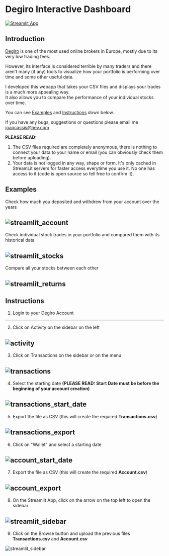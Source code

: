 # Degiro Interactive Dashboard

[![Streamlit App](https://static.streamlit.io/badges/streamlit_badge_black_white.svg)](https://share.streamlit.io/kassiusklay/degiro)

## Introduction

[Degiro](https://www.degiro.com/) is one of the most used online brokers in Europe, mostly due to its very low trading fees. 

However, its interface is considered terrible by many traders and there aren't many (if any) tools to visualize how your portfolio is performing over time and some other useful data. 

I developed this webapp that takes your CSV files and displays your trades is a much more appealing way.\
It also allows you to compare the performance of your individual stocks over time.

You can see [Examples](#Examples) and [Instructions](#Instructions) down below.

If you have any bugs, suggestions or questions please email me joaocassis@hey.com

**PLEASE READ:**
1. The CSV files required are completely anonymous, there is nothing to connect your data to your name or email (you can obviously check them before uploading).
2. Your data is not logged in any way, shape or form. It's only cached in StreamLit servers for faster access everytime you use it. No one has access to it (code is open source so fell free to confirm it).

## Examples

Check how much you deposited and withdrew from your account over the years

![](https://github.com/KassiusKlay/degiro/blob/master/img/streamlit_account.png "streamlit_account")
---

Check individual stock trades in your portfolio and compared them with its historical data

![](https://github.com/KassiusKlay/degiro/blob/master/img/streamlit_stocks.png "streamlit_stocks")
---

Compare all your stocks between each other

![](https://github.com/KassiusKlay/degiro/blob/master/img/streamlit_returns.png "streamlit_returns")
---

## Instructions

1. Login to your Degiro Account
---
2. Click on Activity on the sidebar on the left

![](https://github.com/KassiusKlay/degiro/blob/master/img/activity.png "activity")
---
3. Click on Transactions on the sidebar or on the menu
 
![](https://github.com/KassiusKlay/degiro/blob/master/img/transactions.png "transactions")
---
4. Select the starting date **(PLEASE READ: Start Date must be before the beginning of your account creation)**
 
![](https://github.com/KassiusKlay/degiro/blob/master/img/transactions_start_date.png "transactions_start_date")
---
5. Export the file as CSV (this will create the required **Transactions.csv**)
 
![](https://github.com/KassiusKlay/degiro/blob/master/img/transactions_export.png "transactions_export")
---
6. Click on "Wallet" and select a starting date
 
![](https://github.com/KassiusKlay/degiro/blob/master/img/account_start_date.png "account_start_date")
---
7. Export the file as CSV (this will create the required **Account.csv**)
 
![](https://github.com/KassiusKlay/degiro/blob/master/img/account_export.png "account_export")
---
8. On the Streamlit App, click on the arrow on the top left to open the sidebar
 
![](https://github.com/KassiusKlay/degiro/blob/master/img/streamlit_sidebar.png "streamlit_sidebar")
---
9. Click on the Browse button and upload the previous files **Transactions.csv** and **Account.csv**
 
![](https://github.com/KassiusKlay/degiro/blob/master/img/streamlit_upload.png "streamlit_sidebar")

